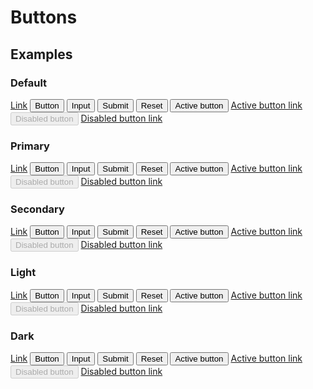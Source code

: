 <!--
@@@title:Buttons@@@
@@@section:Preview@@@
-->

# Buttons


## Examples

### Default

<div class="doc-example">
  <a class="button" href="#" role="button">Link</a>
  <button class="button" type="submit">Button</button>
  <input class="button" type="button" value="Input">
  <input class="button" type="submit" value="Submit">
  <input class="button" type="reset" value="Reset">
  <button class="button active" type="button">Active button</button>
  <a class="button active" href="#" role="button">Active button link</a>
  <button class="button" type="button" disabled>Disabled button</button>
  <a class="button disabled" href="#" tabindex="-1" role="button">Disabled button link</a>
</div>

### Primary

<div class="doc-example">
  <a class="button button-primary" href="#" role="button">Link</a>
  <button class="button button-primary" type="submit">Button</button>
  <input class="button button-primary" type="button" value="Input">
  <input class="button button-primary" type="submit" value="Submit">
  <input class="button button-primary" type="reset" value="Reset">
  <button class="button button-primary active" type="button">Active button</button>
  <a class="button button-primary active" href="#" role="button">Active button link</a>
  <button class="button button-primary" type="button" disabled>Disabled button</button>
  <a class="button button-primary disabled" href="#" tabindex="-1" role="button">Disabled button link</a>
</div>

### Secondary

<div class="doc-example">
  <a class="button button-secondary" href="#" role="button">Link</a>
  <button class="button button-secondary" type="submit">Button</button>
  <input class="button button-secondary" type="button" value="Input">
  <input class="button button-secondary" type="submit" value="Submit">
  <input class="button button-secondary" type="reset" value="Reset">
  <button class="button button-secondary active" type="button">Active button</button>
  <a class="button button-secondary active" href="#" role="button">Active button link</a>
  <button class="button button-secondary" type="button" disabled>Disabled button</button>
  <a class="button button-secondary disabled" href="#" tabindex="-1" role="button">Disabled button link</a>
</div>

### Light

<div class="doc-example">
  <a class="button button-light" href="#" role="button">Link</a>
  <button class="button button-light" type="submit">Button</button>
  <input class="button button-light" type="button" value="Input">
  <input class="button button-light" type="submit" value="Submit">
  <input class="button button-light" type="reset" value="Reset">
  <button class="button button-light active" type="button">Active button</button>
  <a class="button button-light active" href="#" role="button">Active button link</a>
  <button class="button button-light" type="button" disabled>Disabled button</button>
  <a class="button button-light disabled" href="#" tabindex="-1" role="button">Disabled button link</a>
</div>

### Dark

<div class="doc-example">
  <a class="button button-dark" href="#" role="button">Link</a>
  <button class="button button-dark" type="submit">Button</button>
  <input class="button button-dark" type="button" value="Input">
  <input class="button button-dark" type="submit" value="Submit">
  <input class="button button-dark" type="reset" value="Reset">
  <button class="button button-dark active" type="button">Active button</button>
  <a class="button button-dark active" href="#" role="button">Active button link</a>
  <button class="button button-dark" type="button" disabled>Disabled button</button>
  <a class="button button-dark disabled" href="#" tabindex="-1" role="button">Disabled button link</a>
</div>
